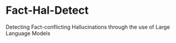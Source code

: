 # Fact-Hal-Detect
Detecting Fact-conflicting Hallucinations through the use of Large Language Models
